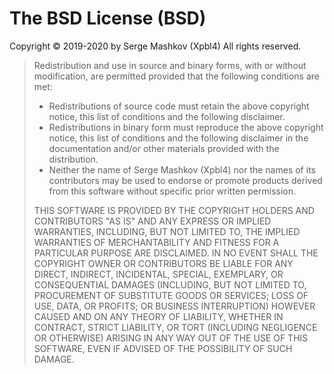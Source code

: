 # The BSD License (BSD)

Copyright © 2019-2020 by Serge Mashkov (Xpbl4)
All rights reserved.

> Redistribution and use in source and binary forms, with or without modification,
> are permitted provided that the following conditions are met:
> 
> - Redistributions of source code must retain the above copyright notice, this list
> of conditions and the following disclaimer.
> - Redistributions in binary form must reproduce the above copyright notice, this
> list of conditions and the following disclaimer in the documentation and/or
> other materials provided with the distribution.
> - Neither the name of Serge Mashkov (Xpbl4) nor the names of its contributors may be
> used to endorse or promote products derived from this software without specific
> prior written permission.
>
> THIS SOFTWARE IS PROVIDED BY THE COPYRIGHT HOLDERS AND CONTRIBUTORS "AS IS" AND
> ANY EXPRESS OR IMPLIED WARRANTIES, INCLUDING, BUT NOT LIMITED TO, THE IMPLIED
> WARRANTIES OF MERCHANTABILITY AND FITNESS FOR A PARTICULAR PURPOSE ARE DISCLAIMED.
> IN NO EVENT SHALL THE COPYRIGHT OWNER OR CONTRIBUTORS BE LIABLE FOR ANY DIRECT,
> INDIRECT, INCIDENTAL, SPECIAL, EXEMPLARY, OR CONSEQUENTIAL DAMAGES (INCLUDING,
> BUT NOT LIMITED TO, PROCUREMENT OF SUBSTITUTE GOODS OR SERVICES; LOSS OF USE,
> DATA, OR PROFITS; OR BUSINESS INTERRUPTION) HOWEVER CAUSED AND ON ANY THEORY OF
> LIABILITY, WHETHER IN CONTRACT, STRICT LIABILITY, OR TORT (INCLUDING NEGLIGENCE
> OR OTHERWISE) ARISING IN ANY WAY OUT OF THE USE OF THIS SOFTWARE, EVEN IF
> ADVISED OF THE POSSIBILITY OF SUCH DAMAGE.